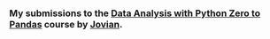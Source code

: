 ### My submissions to the [Data Analysis with Python Zero to Pandas](https://jovian.com/learn/data-analysis-with-python-zero-to-pandas) course by [Jovian](https://jovian.com/).
